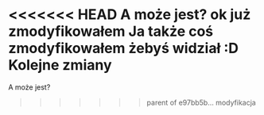 <<<<<<< HEAD
A może jest?
ok już zmodyfikowałem
Ja także coś zmodyfikowałem żebyś widział :D
Kolejne zmiany
=======
A może jest?
>>>>>>> parent of e97bb5b... modyfikacja
